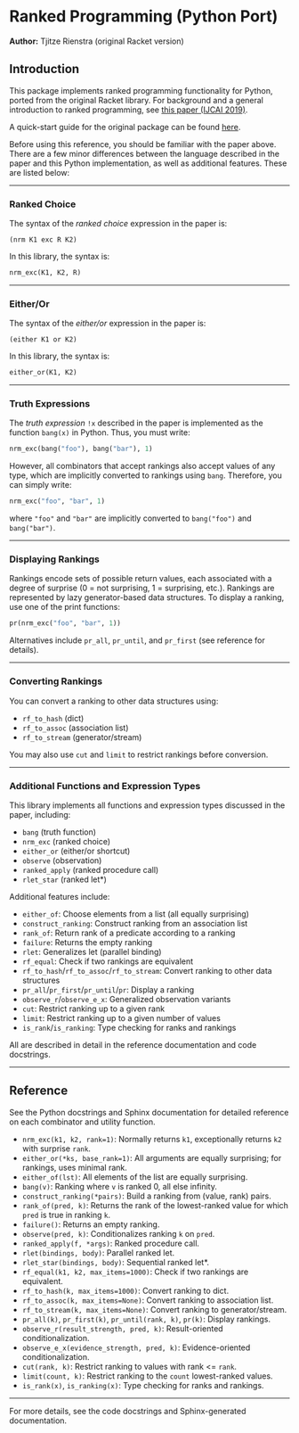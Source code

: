 # Ranked Programming (Python Port)

**Author:** Tjitze Rienstra (original Racket version)

## Introduction

This package implements ranked programming functionality for Python, ported from the original Racket library. For background and a general introduction to ranked programming, see [this paper (IJCAI 2019)](https://github.com/tjitze/ranked-programming/blob/master/documentation/ranked_programming.pdf).

A quick-start guide for the original package can be found [here](https://github.com/tjitze/ranked-programming/blob/master/README.md).

Before using this reference, you should be familiar with the paper above. There are a few minor differences between the language described in the paper and this Python implementation, as well as additional features. These are listed below:

---

### Ranked Choice

The syntax of the *ranked choice* expression in the paper is:

    (nrm K1 exc R K2)

In this library, the syntax is:

```python
nrm_exc(K1, K2, R)
```

---

### Either/Or

The syntax of the *either/or* expression in the paper is:

    (either K1 or K2)

In this library, the syntax is:

```python
either_or(K1, K2)
```

---

### Truth Expressions

The *truth expression* `!x` described in the paper is implemented as the function `bang(x)` in Python. Thus, you must write:

```python
nrm_exc(bang("foo"), bang("bar"), 1)
```

However, all combinators that accept rankings also accept values of any type, which are implicitly converted to rankings using `bang`. Therefore, you can simply write:

```python
nrm_exc("foo", "bar", 1)
```

where `"foo"` and `"bar"` are implicitly converted to `bang("foo")` and `bang("bar")`.

---

### Displaying Rankings

Rankings encode sets of possible return values, each associated with a degree of surprise (0 = not surprising, 1 = surprising, etc.). Rankings are represented by lazy generator-based data structures. To display a ranking, use one of the print functions:

```python
pr(nrm_exc("foo", "bar", 1))
```

Alternatives include `pr_all`, `pr_until`, and `pr_first` (see reference for details).

---

### Converting Rankings

You can convert a ranking to other data structures using:
- `rf_to_hash` (dict)
- `rf_to_assoc` (association list)
- `rf_to_stream` (generator/stream)

You may also use `cut` and `limit` to restrict rankings before conversion.

---

### Additional Functions and Expression Types

This library implements all functions and expression types discussed in the paper, including:
- `bang` (truth function)
- `nrm_exc` (ranked choice)
- `either_or` (either/or shortcut)
- `observe` (observation)
- `ranked_apply` (ranked procedure call)
- `rlet_star` (ranked let*)

Additional features include:
- `either_of`: Choose elements from a list (all equally surprising)
- `construct_ranking`: Construct ranking from an association list
- `rank_of`: Return rank of a predicate according to a ranking
- `failure`: Returns the empty ranking
- `rlet`: Generalizes let (parallel binding)
- `rf_equal`: Check if two rankings are equivalent
- `rf_to_hash`/`rf_to_assoc`/`rf_to_stream`: Convert ranking to other data structures
- `pr_all`/`pr_first`/`pr_until`/`pr`: Display a ranking
- `observe_r`/`observe_e_x`: Generalized observation variants
- `cut`: Restrict ranking up to a given rank
- `limit`: Restrict ranking up to a given number of values
- `is_rank`/`is_ranking`: Type checking for ranks and rankings

All are described in detail in the reference documentation and code docstrings.

---

## Reference

See the Python docstrings and Sphinx documentation for detailed reference on each combinator and utility function.

- `nrm_exc(k1, k2, rank=1)`: Normally returns `k1`, exceptionally returns `k2` with surprise `rank`.
- `either_or(*ks, base_rank=1)`: All arguments are equally surprising; for rankings, uses minimal rank.
- `either_of(lst)`: All elements of the list are equally surprising.
- `bang(v)`: Ranking where `v` is ranked 0, all else infinity.
- `construct_ranking(*pairs)`: Build a ranking from (value, rank) pairs.
- `rank_of(pred, k)`: Returns the rank of the lowest-ranked value for which `pred` is true in ranking `k`.
- `failure()`: Returns an empty ranking.
- `observe(pred, k)`: Conditionalizes ranking `k` on `pred`.
- `ranked_apply(f, *args)`: Ranked procedure call.
- `rlet(bindings, body)`: Parallel ranked let.
- `rlet_star(bindings, body)`: Sequential ranked let*.
- `rf_equal(k1, k2, max_items=1000)`: Check if two rankings are equivalent.
- `rf_to_hash(k, max_items=1000)`: Convert ranking to dict.
- `rf_to_assoc(k, max_items=None)`: Convert ranking to association list.
- `rf_to_stream(k, max_items=None)`: Convert ranking to generator/stream.
- `pr_all(k)`, `pr_first(k)`, `pr_until(rank, k)`, `pr(k)`: Display rankings.
- `observe_r(result_strength, pred, k)`: Result-oriented conditionalization.
- `observe_e_x(evidence_strength, pred, k)`: Evidence-oriented conditionalization.
- `cut(rank, k)`: Restrict ranking to values with rank <= `rank`.
- `limit(count, k)`: Restrict ranking to the `count` lowest-ranked values.
- `is_rank(x)`, `is_ranking(x)`: Type checking for ranks and rankings.

---

For more details, see the code docstrings and Sphinx-generated documentation.

